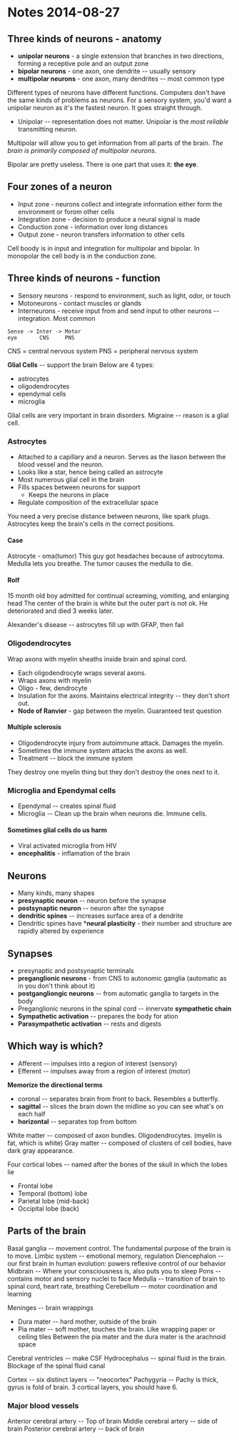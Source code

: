 # Notes 2014-08-27

## Three kinds of neurons - anatomy
* **unipolar neurons** - a single extension that branches in two directions, forming a receptive pole and an output zone
* **bipolar neurons** - one axon, one dendrite -- usually sensory
* **multipolar neurons** - one axon, many dendrites -- most common type

Different types of neurons have different functions. Computers don't have the same kinds of problems as neurons.
For a sensory system, you'd want a unipolar neuron as it's the fastest neuron. It goes straight through.
* Unipolar -- representation does not matter. Unipolar is the *most reliable* transmitting neuron.

Multipolar will allow you to get information from all parts of the brain. *The brain is primarily composed of multipolar neurons*.

Bipolar are pretty useless. There is one part that uses it: **the eye**.

## Four zones of a neuron
* Input zone - neurons collect and integrate information either form the environment or forom other cells
* Integration zone - decision to produce a neural signal is made
* Conduction zone - information over long distances
* Output zone - neuron transfers information to other cells

Cell boody is in input and integration for multipolar and bipolar.
In monopolar the cell body is in the conduction zone.

## Three kinds of neurons - function
* Sensory neurons - respond to environment, such as light, odor, or touch
* Motoneurons - contact muscles or glands
* Interneurons - receive input from and send input to other neurons -- integration. Most common

```
Sense -> Inter -> Motor
eye       CNS     PNS
```
CNS = central nervous system
PNS = peripheral nervous system

**Glial Cells** -- support the brain
Below are 4 types:
* astrocytes
* oligodendrocytes
* ependymal cells
* microglia

Glial cells are very important in brain disorders. Migraine -- reason is a glial cell.

### Astrocytes
* Attached to a capillary and a neuron. Serves as the liason between the blood vessel and the neuron.
* Looks like a star, hence being called an astrocyte
* Most numerous glial cell in the brain
* Fills spaces between neurons for support
  * Keeps the neurons in place
* Regulate composition of the extracellular space

You need a very precise distance between neurons, like spark plugs. Astrocytes keep the brain's cells in the correct positions.

#### Case
Astrocyte - oma(tumor)
This guy got headaches because of astrocytoma.
Medulla lets you breathe. The tumor causes the medulla to die.

#### Rolf
15 month old boy admitted for continual screaming, vomiting, and enlarging head
The center of the brain is white but the outer part is not ok.
He deteriorated and died 3 weeks later.

Alexander's disease -- astrocytes fill up with GFAP, then fail

### Oligodendrocytes
Wrap axons with myelin sheaths inside brain and spinal cord.

* Each oligodendrocyte wraps several axons.
* Wraps axons with myelin
* Oligo - few, dendrocyte
* Insulation for the axons. Maintains electrical integrity -- they don't short out.
* **Node of Ranvier** - gap between the myelin. Guaranteed test question

#### Multiple sclerosis
* Oligodendrocyte injury from autoimmune attack. Damages the myelin.
* Sometimes the immune system attacks the axons as well.
* Treatment -- block the immune system

They destroy one myelin thing but they don't destroy the ones next to it.

### Microglia and Ependymal cells
* Ependymal -- creates spinal fluid
* Microglia -- Clean up the brain when neurons die. Immune cells.

#### Sometimes glial cells do us harm
* Viral activated microglia from HIV
* **encephalitis** - inflamation of the brain

## Neurons
* Many kinds, many shapes
* **presynaptic neuron** -- neuron before the synapse
* **postsynaptic neuron** -- neuron after the synapse
* **dendritic spines** -- increases surface area of a dendrite
* Dendritic spines have ***neural plasticity** - their number and structure are rapidly altered by experience

## Synapses
* presynaptic and postsynaptic terminals
* **preganglionic neurons** - from CNS to autonomic ganglia (automatic as in you don't think about it)
* **postgangliongic neurons** -- from automatic ganglia to targets in the body
* Preganglionic neurons in the spinal cord -- innervate **sympathetic chain**
* **Sympathetic activation** -- prepares the body for ation
* **Parasympathetic activation** -- rests and digests

## Which way is which?
* Afferent -- impulses into a region of interest (sensory)
* Efferent -- impulses away from a region of interest (motor)

**Memorize the directional terms**

* coronal -- separates brain from front to back. Resembles a butterfly.
* **sagittal** -- slices the brain down the midline so you can see what's on each half
* **horizontal** -- separates top from bottom

White matter -- composed of axon bundles. Oligodendrocytes. (myelin is fat, which is white)
Gray matter -- composed of clusters of cell bodies, have dark gray appearance.

Four cortical lobes -- named after the bones of the skull in which the lobes lie
* Frontal lobe
* Temporal (bottom) lobe
* Parietal lobe (mid-back)
* Occipital lobe (back)

## Parts of the brain
Basal ganglia -- movement control. The fundamental purpose of the brain is to move.
Limbic system -- emotional memory, regulation
Diencephalon -- our first brain in human evolution: powers reflexive control of our behavior
Midbrain -- Where your consciousness is, also puts you to sleep
Pons -- contains motor and sensory nuclei to face
Medulla -- transition of brain to spinal cord, heart rate, breathing
Cerebellum -- motor coordination and learning

Meninges -- brain wrappings
* Dura mater -- hard mother, outside of the brain
* Pia mater -- soft mother, touches the brain. Like wrapping paper or ceiling tiles
Between the pia mater and the dura mater is the arachnoid space

Cerebral ventricles -- make CSF
Hydrocephalus -- spinal fluid in the brain. Blockage of the spinal fluid canal

Cortex -- six distinct layers -- "neocortex"
Pachygyria -- Pachy is thick, gyrus is fold of brain. 3 cortical layers, you should have 6.

### Major blood vessels
Anterior cerebral artery -- Top of brain
Middle cerebral artery -- side of brain
Posterior cerebral artery -- back of brain
